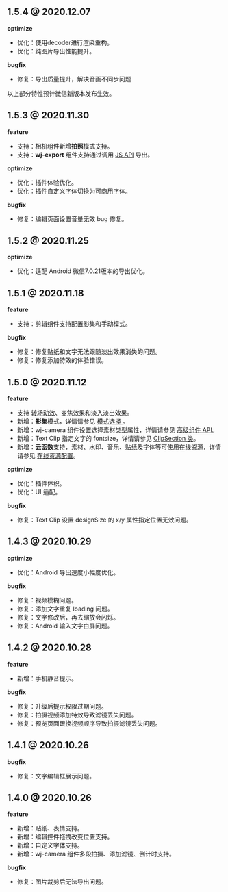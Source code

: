 
## 1.5.4 @ 2020.12.07
<b>optimize</b>
- 优化：使用decoder进行渲染重构。
- 优化：纯图片导出性能提升。

<b>bugfix</b>
- 修复：导出质量提升，解决音画不同步问题

以上部分特性预计微信新版本发布生效。

## 1.5.3 @ 2020.11.30
<b>feature</b>
- 支持：相机组件新增**拍照**模式支持。
- 支持：**wj-export** 组件支持通过调用 [JS API](https://cloud.tencent.com/document/product/1156/50163) 导出。

<b>optimize</b>
- 优化：插件体验优化。
- 优化：插件自定义字体切换为可商用字体。

<b>bugfix</b>
- 修复：编辑页面设置音量无效 bug 修复。

## 1.5.2 @ 2020.11.25
<b>optimize</b>
- 优化：适配 Android 微信7.0.21版本的导出优化。

## 1.5.1 @ 2020.11.18
<b>feature</b>
- 支持：剪辑组件支持配置影集和手动模式。

<b>bugfix</b>
- 修复：修复贴纸和文字无法跟随淡出效果消失的问题。
- 修复：修复添加特效的体验错误。

## 1.5.0 @ 2020.11.12
**feature**
- 支持 [转场动效](https://cloud.tencent.com/document/product/1156/50070)、变焦效果和淡入淡出效果。
- 新增：**影集**模式，详情请参见 [模式选择
](https://cloud.tencent.com/document/product/1156/48606#.E5.BD.B1.E9.9B.86.E6.A8.A1.E5.BC.8F)。
- 新增：wj-camera 组件设置选择素材类型属性，详情请参见 [高级组件 API](https://cloud.tencent.com/document/product/1156/48617#.E7.85.A7.E7.9B.B8.E6.9C.BA.EF.BC.9Awj-camera)。
- 新增：Text Clip 指定文字的 fontsize，详情请参见 [ClipSection 类](https://cloud.tencent.com/document/product/1156/48616#clipsection)。
- 新增：**云函数**支持，素材、水印、音乐、贴纸及字体等可使用在线资源，详情请参见 [在线资源配置](https://cloud.tencent.com/document/product/1156/49447#cque9)。

<b>optimize</b>
- 优化：插件体积。
- 优化：UI 适配。

<b>bugfix</b>
- 修复：Text Clip 设置 designSize 的 x/y 属性指定位置无效问题。

## 1.4.3 @ 2020.10.29
<b>optimize</b>
- 优化：Android 导出速度小幅度优化。

<b>bugfix</b>
- 修复：视频模糊问题。
- 修复：添加文字重复 loading 问题。
- 修复：文字修改后，再去缩放会闪烁。
- 修复：Android 输入文字白屏问题。

## 1.4.2 @ 2020.10.28
<b>feature</b>
- 新增：手机静音提示。

<b>bugfix</b>
- 修复：升级后提示权限过期问题。
- 修复：拍摄视频添加特效导致滤镜丢失问题。
- 修复：预览页面跟换视频顺序导致拍摄滤镜丢失问题。

## 1.4.1 @ 2020.10.26
<b>bugfix</b>
- 修复：文字编辑框展示问题。

## 1.4.0 @ 2020.10.26
<b>feature</b>
- 新增：贴纸、表情支持。
- 新增：编辑控件拖拽改变位置支持。
- 新增：自定义字体支持。
- 新增：wj-camera 组件多段拍摄、添加滤镜、倒计时支持。

<b>bugfix</b>
- 修复：图片裁剪后无法导出问题。
